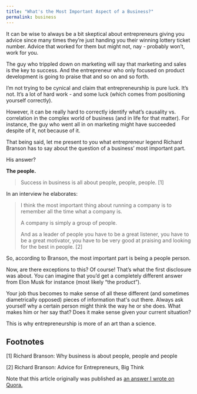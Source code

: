 ```yaml
---
title: "What's the Most Important Aspect of a Business?"
permalink: business
---
```

It can be wise to always be a bit skeptical about entrepreneurs giving you advice since many times they’re just handing you their winning lottery ticket number. Advice that worked for them but might not, nay - probably won’t, work for you.

The guy who trippled down on marketing will say that marketing and sales is the key to success. And the entrepreneur who only focused on product development is going to praise that and so on and so forth.

I’m not trying to be cynical and claim that entrepreneurship is pure luck. It’s not. It’s a lot of hard work - and some luck (which comes from positioning yourself correctly).

However, it can be really hard to correctly identify what’s causality vs. correlation in the complex world of business (and in life for that matter). For instance, the guy who went all in on marketing might have succeeded despite of it, not because of it.

That being said, let me present to you what entrepreneur legend Richard Branson has to say about the question of a business’ most important part.

His answer?

**The people.**

> Success in business is all about people, people, people. [1]

In an interview he elaborates:

> I think the most important thing about running a company is to remember all the time what a company is.
> 
> A company is simply a group of people.
> 
> And as a leader of people you have to be a great listener, you have to be a great motivator, you have to be very good at praising and looking for the best in people. [2]

So, according to Branson, the most important part is being a people person.

Now, are there exceptions to this? Of course! That’s what the first disclosure was about. You can imagine that you’d get a completely different answer from Elon Musk for instance (most likely “the product”).

Your job thus becomes to make sense of all these different (and sometimes diametrically opposed) pieces of information that's out there. Always ask yourself why a certain person might think the way he or she does. What makes him or her say that? Does it make sense given your current situation?

This is why entrepreneurship is more of an art than a science.

## Footnotes
[1] Richard Branson: Why business is about people, people and people

[2] Richard Branson: Advice for Entrepreneurs, Big Think

Note that this article originally was published as [an answer I wrote on Quora.](https://www.quora.com/Whats-the-most-important-aspect-to-a-business)